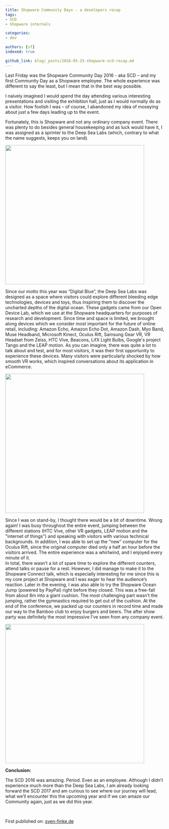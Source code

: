 ```yaml
---
title: Shopware Community Days - a developers recap
tags:
- SCD
- Shopware internals

categories:
- dev

authors: [sf]
indexed: true

github_link: blog/_posts/2016-05-25-shopware-scd-recap.md
---
```


Last Friday was the Shopware Community Day 2016 - aka SCD – and my first Community Day as a Shopware employee. The whole experience was different to say the least, but I mean that in the best way possible.

I naïvely imagined I would spend the day attending various interesting presentations and visiting the exhibition hall, just as I would normally do as a visitor. How foolish I was – of course, I abandoned my idea of moseying about just a few days leading up to the event. 

Fortunately, this is Shopware and not any ordinary company event. There was plenty to do besides general housekeeping and as luck would have it, I was assigned as a sprinter to the Deep Sea Labs (which, contrary to what the name suggests, keeps you on land). 

<img src="/blog/img/deep_sea_labs_3.png" style="width: 440px;" class="is-float-right" />

Since our motto this year was “Digital Blue”, the Deep Sea Labs was designed as a space where visitors could explore different bleeding edge technologies, devices and toys, thus inspiring them to discover the uncharted depths of the digital ocean. These gadgets came from our Open Device Lab, which we use at the Shopware headquarters for purposes of research and development. 
Since time and space is limited, we brought along devices which we consider most important for the future of online retail, including: Amazon Echo, Amazon Echo Dot, Amazon Dash, Myo Band, Muse Headband, Microsoft Kinect, Oculus Rift, Samsung Gear VR, VR Headset from Zeiss, HTC Vive, Beacons, LifX Light Bulbs, Google's project Tango and the LEAP motion. As you can imagine, there was quite a lot to talk about and test, and for most visitors, it was their first opportunity to experience these devices. Many visitors were particularly shocked by how smooth VR works, which inspired conversations about its application in eCommerce. 

<img src="/blog/img/deep_sea_labs_2.png" style="width: 440px;" class="is-float-left" />

Since I was on stand-by, I thought there would be a bit of downtime. Wrong again! I was busy throughout the entire event, jumping between the different stations (HTC Vive, other VR gadgets, LEAP motion and the "internet of things") and speaking with visitors with various technical backgrounds. In addition, I was able to set up the “new” computer for the Oculus Rift, since the original computer died only a half an hour before the visitors arrived. The entire experience was a whirlwind, and I enjoyed every minute of it.  
In total, there wasn’t a lot of spare time to explore the different counters, attend talks or pause for a rest. However, I did manage to make it to the Shopware Connect talk, which is especially interesting for me since this is my core project at Shopware and I was eager to hear the audience’s reaction. Later in the evening, I was also able to try the Shopware Ocean Jump (powered by PayPal) right before they closed. This was a free-fall from about 8m into a giant cushion. The most challenging part wasn’t the jumping, rather the gymnastics required to get out of the cushion.
At the end of the conference, we packed up our counters in record time and made our way to the Bamboo club to enjoy burgers and beers. The after show party was definitely the most impressive I’ve seen from any company event.

<img src="/blog/img/deep_sea_labs_1.png" style="width: 440px;" class="is-float-right" /> 

<strong>Conclusion:</strong>

The SCD 2016 was amazing. Period. Even as an employee. Although I didn’t experience much more than the Deep Sea Labs, I am already looking forward the SCD 2017 and am curious to see where our journey will lead, what we’ll encounter this the upcoming year and if we can amaze our Community again, just as we did this year. 


<br>

First published on: <a href="http://sven-finke.de/2016/05/community-day-2016/">sven-finke.de</a>
